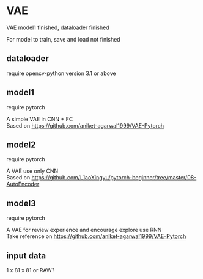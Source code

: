 # VAE
VAE model1 finished, dataloader finished

For model to train, save and load not finished

## dataloader
require opencv-python version 3.1 or above

## model1
require pytorch

A simple VAE in CNN + FC  
Based on https://github.com/aniket-agarwal1999/VAE-Pytorch

## model2
require pytorch

A VAE use only CNN  
Based on https://github.com/L1aoXingyu/pytorch-beginner/tree/master/08-AutoEncoder

## model3
require pytorch

A VAE for review experience and encourage explore use RNN  
Take reference on https://github.com/aniket-agarwal1999/VAE-Pytorch

## input data
1 x 81 x 81 or RAW?
